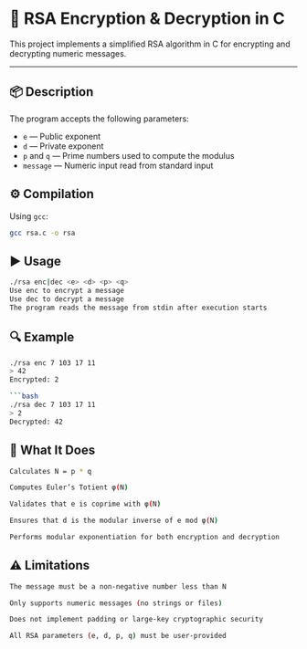 # 🔐 RSA Encryption & Decryption in C

This project implements a simplified RSA algorithm in C for encrypting and decrypting numeric messages.

---

## 📦 Description

The program accepts the following parameters:

- `e` — Public exponent
- `d` — Private exponent
- `p` and `q` — Prime numbers used to compute the modulus
- `message` — Numeric input read from standard input

## ⚙️ Compilation

Using `gcc`:

```bash
gcc rsa.c -o rsa
```

## ▶️ Usage
```bash
./rsa enc|dec <e> <d> <p> <q>
Use enc to encrypt a message
Use dec to decrypt a message
The program reads the message from stdin after execution starts
```
## 🔍 Example
```bash
./rsa enc 7 103 17 11
> 42
Encrypted: 2

```bash
./rsa dec 7 103 17 11
> 2
Decrypted: 42
```
## 🧠 What It Does
```bash
Calculates N = p * q

Computes Euler’s Totient φ(N)

Validates that e is coprime with φ(N)

Ensures that d is the modular inverse of e mod φ(N)

Performs modular exponentiation for both encryption and decryption
```
## ⚠️ Limitations
```bash
The message must be a non-negative number less than N

Only supports numeric messages (no strings or files)

Does not implement padding or large-key cryptographic security

All RSA parameters (e, d, p, q) must be user-provided
```